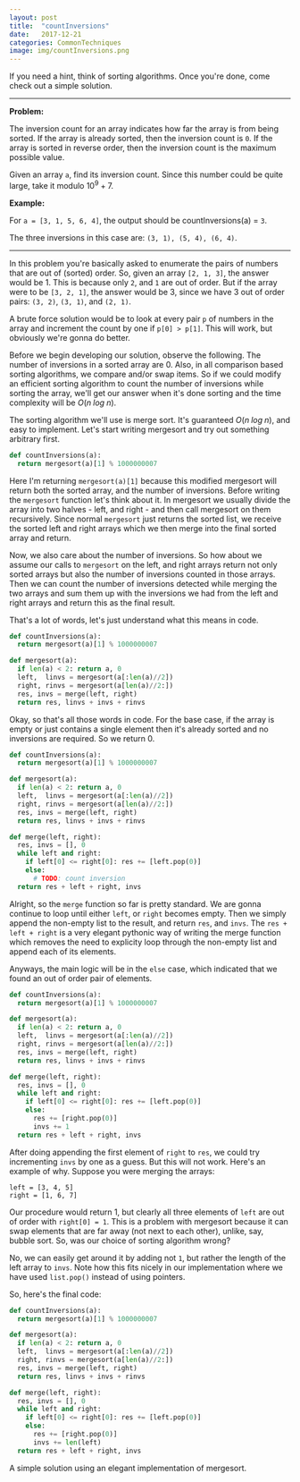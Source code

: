 ```yaml
---
layout: post
title:  "countInversions"
date:   2017-12-21
categories: CommonTechniques
image: img/countInversions.png
---
```


If you need a hint, think of sorting algorithms. Once you're done, come check out a simple solution.

---
**Problem:**

The inversion count for an array indicates how far the array is from being sorted. If the array is already sorted, then the inversion count is `0`. If the array is sorted in reverse order, then the inversion count is the maximum possible value.

Given an array `a`, find its inversion count. Since this number could be quite large, take it modulo $10^9 + 7$.

**Example:**

For `a = [3, 1, 5, 6, 4]`, the output should be countInversions(a) = `3`.

The three inversions in this case are: `(3, 1), (5, 4), (6, 4)`.

---

In this problem you're basically asked to enumerate the pairs of numbers that are out of (sorted) order. So, given an array `[2, 1, 3]`, the answer would be 1. This is because only `2`, and `1` are out of order. But if the array were to be `[3, 2, 1]`, the answer would be 3, since we have 3 out of order pairs: `(3, 2)`, `(3, 1)`, and `(2, 1)`.

A brute force solution would be to look at every pair `p` of numbers in the array and increment the count by one if `p[0] > p[1]`. This will work, but obviously we're gonna do better.

Before we begin developing our solution, observe the following. The number of inversions in a sorted array are 0. Also, in all comparison based sorting algorithms, we compare and/or swap items. So if we could modify an efficient sorting algorithm to count the number of inversions while sorting the array, we'll get our answer when it's done sorting and the time complexity will be $O(n\;log\;n)$. 

The sorting algorithm we'll use is merge sort. It's guaranteed $O(n\;log\;n)$, and easy to implement. Let's start writing mergesort and try out something arbitrary first.

```python
def countInversions(a):
  return mergesort(a)[1] % 1000000007
```

Here I'm returning `mergesort(a)[1]` because this modified mergesort will return both the sorted array, and the number of inversions. Before writing the `mergesort` function let's think about it. In mergesort we usually divide the array into two halves - left, and right - and then call mergesort on them recursively. Since normal `mergesort` just returns the sorted list, we receive the sorted left and right arrays which we then merge into the final sorted array and return.

Now, we also care about the number of inversions. So how about we assume our calls to `mergesort` on the left, and right arrays return not only sorted arrays but also the number of inversions counted in those arrays. Then we can count the number of inversions detected while merging the two arrays and sum them up with the inversions we had from the left and right arrays and return this as the final result. 

That's a lot of words, let's just understand what this means in code.

```python
def countInversions(a):
  return mergesort(a)[1] % 1000000007

def mergesort(a):
  if len(a) < 2: return a, 0
  left,  linvs = mergesort(a[:len(a)//2])
  right, rinvs = mergesort(a[len(a)//2:])
  res, invs = merge(left, right)
  return res, linvs + invs + rinvs
```

Okay, so that's all those words in code. For the base case, if the array is empty or just contains a single element then it's already sorted and no inversions are required. So we return 0.

```python
def countInversions(a):
  return mergesort(a)[1] % 1000000007

def mergesort(a):
  if len(a) < 2: return a, 0
  left,  linvs = mergesort(a[:len(a)//2])
  right, rinvs = mergesort(a[len(a)//2:])
  res, invs = merge(left, right)
  return res, linvs + invs + rinvs

def merge(left, right):
  res, invs = [], 0
  while left and right:
    if left[0] <= right[0]: res += [left.pop(0)]
    else:
      # TODO: count inversion
  return res + left + right, invs
```

Alright, so the `merge` function so far is pretty standard. We are gonna continue to loop until either `left`, or `right` becomes empty. Then we simply append the non-empty list to the result, and return `res`, and `invs`. The `res + left + right` is a very elegant pythonic way of writing the merge function which removes the need to explicity loop through the non-empty list and append each of its elements.

Anyways, the main logic will be in the `else` case, which indicated that we found an out of order pair of elements.

```python
def countInversions(a):
  return mergesort(a)[1] % 1000000007

def mergesort(a):
  if len(a) < 2: return a, 0
  left,  linvs = mergesort(a[:len(a)//2])
  right, rinvs = mergesort(a[len(a)//2:])
  res, invs = merge(left, right)
  return res, linvs + invs + rinvs

def merge(left, right):
  res, invs = [], 0
  while left and right:
    if left[0] <= right[0]: res += [left.pop(0)]
    else:
      res += [right.pop(0)]
      invs += 1
  return res + left + right, invs
```

After doing appending the first element of `right` to `res`, we could try incrementing `invs` by one as a guess. But this will not work. Here's an example of why. Suppose you were merging the arrays:

```
left = [3, 4, 5]
right = [1, 6, 7]
```
Our procedure would return 1, but clearly all three elements of `left` are out of order with `right[0] = 1`. This is a problem with mergesort because it can swap elements that are far away (not next to each other), unlike, say, bubble sort. So, was our choice of sorting algorithm wrong? 

No, we can easily get around it by adding not `1`, but rather the length of the left array to `invs`. Note how this fits nicely in our implementation where we have used `list.pop()` instead of using pointers. 

So, here's the final code:

```python
def countInversions(a):
  return mergesort(a)[1] % 1000000007

def mergesort(a):
  if len(a) < 2: return a, 0
  left,  linvs = mergesort(a[:len(a)//2])
  right, rinvs = mergesort(a[len(a)//2:])
  res, invs = merge(left, right)
  return res, linvs + invs + rinvs

def merge(left, right):
  res, invs = [], 0
  while left and right:
    if left[0] <= right[0]: res += [left.pop(0)]
    else:
      res += [right.pop(0)]
      invs += len(left)
  return res + left + right, invs
```

A simple solution using an elegant implementation of mergesort.